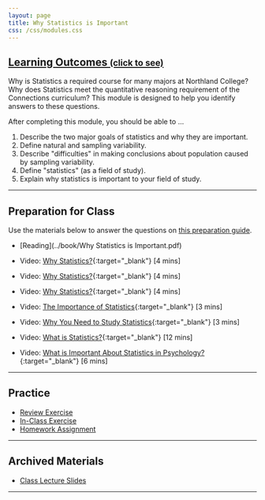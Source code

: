 ```yaml
---
layout: page
title: Why Statistics is Important
css: /css/modules.css
---
```


<div class="panel-group-ILOs">
  <div class="panel panel-default">
    <div class="panel-heading">
      <h2 class="panel-title">
        <a data-toggle="collapse" href="#ILOs">Learning Outcomes <small>(click to see)</small></a>
      </h2>
    </div>
    <div id="ILOs" class="panel-collapse collapse">
      <div class="panel-body">
Why is Statistics a required course for many majors at Northland College?  Why does Statistics meet the quantitative reasoning requirement of the Connections curriculum?  This module is designed to help you identify answers to these questions.

<p>After completing this module, you should be able to ...</p>

<ol>
  <li>Describe the two major goals of statistics and why they are important.</li>
  <li>Define natural and sampling variability.</li>
  <li>Describe "difficulties" in making conclusions about population caused by sampling variability.</li>
  <li>Define "statistics" (as a field of study).</li>
  <li>Explain why statistics is important to your field of study.</li>
</ol>
      </div>
    </div>
  </div>
</div>

----

## Preparation for Class

Use the materials below to answer the questions on [this preparation guide](WhyStats_Prep).

* [Reading](../book/Why Statistics is Important.pdf)
* Video: [Why Statistics?](https://www.youtube.com/v/yxXsPc0bphQ?version=3&autoplay=1){:target="_blank"} [4 mins]
* Video: [Why Statistics?](https://www.youtube.com/v/yxXsPc0bphQ?rel=0&autoplay=1){:target="_blank"} [4 mins]
* Video: [Why Statistics?](https://www.youtube.com/v/yxXsPc0bphQ?rel=0){:target="_blank"} [4 mins]

* Video: [The Importance of Statistics](https://www.youtube.com/v/gOzlQ_EyJ0o?version=3&autoplay=1){:target="_blank"} [3 mins]
* Video: [Why You Need to Study Statistics](https://www.youtube.com/v/wV0Ks7aS7YI?version=3&autoplay=1){:target="_blank"} [3 mins]
* Video: [What is Statistics?](https://www.youtube.com/v/5YsiVJFSwGo?version=3&start=35&autoplay=1){:target="_blank"} [12 mins]
* Video: [What is Important About Statistics in Psychology?](https://www.youtube.com/v/yl_yuxHFIXc?version=3&start=18&end=333&autoplay=1){:target="_blank"} [6 mins]

----

## Practice

* [Review Exercise](WhyStats_RevEx)
* [In-Class Exercise](WhyStats_CE)
* [Homework Assignment](WhyStats_HW)

----

## Archived Materials

* [Class Lecture Slides](WhyStats_PPT.pptx)

----
